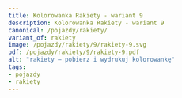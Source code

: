 ```yaml
---
title: Kolorowanka Rakiety - wariant 9
description: Kolorowanka Rakiety - wariant 9
canonical: /pojazdy/rakiety/
variant_of: rakiety
image: /pojazdy/rakiety/9/rakiety-9.svg
pdf: /pojazdy/rakiety/9/rakiety-9.pdf
alt: "rakiety – pobierz i wydrukuj kolorowankę"
tags:
- pojazdy
- rakiety
---
```

